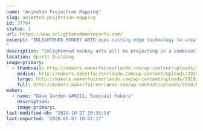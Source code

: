 ```yaml
---
name: "Animated Projection Mapping"
slug: animated-projection-mapping
id: 37784
status: 1
url: https://www.enlightenedmonkeyarts.com/
excerpt: "ENLIGHTENED MONKEY ARTS uses cutting edge technology to create a site specific projection mapping exhibit.  Projections will be shown on 3D objects. Display with include interactive elements including fog machine and smog puffer. 
"
description: "Enlightened monkey arts will be projecting on a combination of 3D structures creating a unique visual experience specific to Maker Fair Orlando."
location: Spirit Building
image-primary:
  - thumbnail: http://makers.makerfaireorlando.com/wp-content/uploads/2019/09/Projection-mapping-Sage-150x150.jpg
    medium: http://makers.makerfaireorlando.com/wp-content/uploads/2019/09/Projection-mapping-Sage-300x200.jpg
    large: http://makers.makerfaireorlando.com/wp-content/uploads/2019/09/Projection-mapping-Sage-1024x683.jpg
    full: http://makers.makerfaireorlando.com/wp-content/uploads/2019/09/Projection-mapping-Sage.jpg
maker:
  - name: "Dave Gordon &#8211; Suncoast Makers"
    description:
    image-primary: 
last-modified-db: "2019-10-27 16:34:34"
last-exported: "2020-05-07 10:07:17"
---
```

